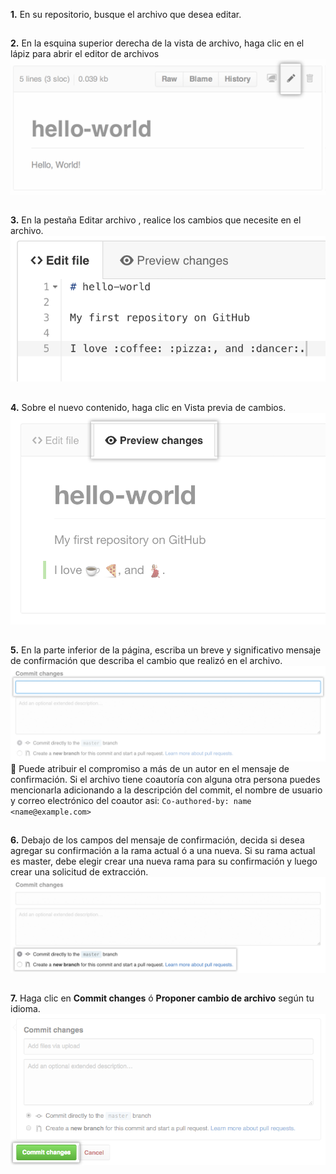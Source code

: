 __1.__ En su repositorio, busque el archivo que desea editar.
## 

__2.__ En la esquina superior derecha de la vista de archivo, haga clic en el lápiz para abrir el editor de archivos
![edit-file-edit-button](../imgs/edit-file-edit-button.png)
## 

__3.__ En la pestaña Editar archivo , realice los cambios que necesite en el archivo.
![edit-readme-light](../imgs/edit-readme-light.png)
## 

__4.__ Sobre el nuevo contenido, haga clic en Vista previa de cambios.
![edit-readme-preview-changes](../imgs/edit-readme-preview-changes.png)
## 

__5.__ En la parte inferior de la página, escriba un breve y significativo mensaje de confirmación que describa el cambio que realizó en el archivo.
![write-commit-message-quick-pull](../imgs/write-commit-message-quick-pull.png)
:memo: Puede atribuir el compromiso a más de un autor en el mensaje de confirmación. Si el archivo tiene coautoría con alguna otra persona puedes mencionarla adicionando a la descripción del commit, el nombre de usuario y correo electrónico del coautor asi: ```Co-authored-by: name <name@example.com>```
## 

__6.__ Debajo de los campos del mensaje de confirmación, decida si desea agregar su confirmación a la rama actual ó a una nueva. Si su rama actual es master, debe elegir crear una nueva rama para su confirmación y luego crear una solicitud de extracción.
![choose-commit-branch](../imgs/choose-commit-branch.png)
## 

__7.__ Haga clic en **Commit changes** ó **Proponer cambio de archivo** según tu idioma.
![commit-changes-button](../imgs/commit-changes-button.png)
## 
